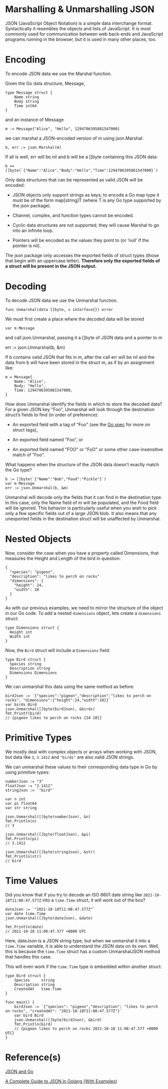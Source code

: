 # Marshalling & Unmarshalling JSON

JSON (JavaScript Object Notation) is a simple data interchange format. Syntactically it resembles the objects and lists of JavaScript. It is most commonly used for communication between web back-ends and JavaScript programs running in the browser, but it is used in many other places, too.

# Encoding

To encode JSON data we use the Marshal function.

Given the Go data structure, Message,

```
type Message struct {
    Name string
    Body string
    Time int64
}
```

and an instance of Message

```
m := Message{"Alice", "Hello", 1294706395881547000}
```

we can marshal a JSON-encoded version of m using json.Marshal:

```
b, err := json.Marshal(m)
```

If all is well, err will be nil and b will be a []byte containing this JSON data:

```
b == []byte(`{"Name":"Alice","Body":"Hello","Time":1294706395881547000}`)
```

Only data structures that can be represented as valid JSON will be encoded:

- JSON objects only support strings as keys; to encode a Go map type it must be of the form map[string]T (where T is any Go type supported by the json package).

- Channel, complex, and function types cannot be encoded.

- Cyclic data structures are not supported; they will cause Marshal to go into an infinite loop.

- Pointers will be encoded as the values they point to (or ’null’ if the pointer is nil).

The json package only accesses the exported fields of struct types (those that begin with an uppercase letter). **Therefore only the exported fields of a struct will be present in the JSON output.**

# Decoding

To decode JSON data we use the Unmarshal function.

```
func Unmarshal(data []byte, v interface{}) error
```

We must first create a place where the decoded data will be stored

```
var m Message
```

and call json.Unmarshal, passing it a []byte of JSON data and a pointer to m

err := json.Unmarshal(b, &m)

If b contains valid JSON that fits in m, after the call err will be nil and the data from b will have been stored in the struct m, as if by an assignment like:

```
m = Message{
    Name: "Alice",
    Body: "Hello",
    Time: 1294706395881547000,
}
```

How does Unmarshal identify the fields in which to store the decoded data? For a given JSON key "Foo", Unmarshal will look through the destination struct’s fields to find (in order of preference):

- An exported field with a tag of "Foo" (see the [Go spec](https://go.dev/ref/spec#Struct_types) for more on struct tags),

- An exported field named "Foo", or

- An exported field named "FOO" or "FoO" or some other case-insensitive match of "Foo".

What happens when the structure of the JSON data doesn’t exactly match the Go type?

```
b := []byte(`{"Name":"Bob","Food":"Pickle"}`)
var m Message
err := json.Unmarshal(b, &m)
```

Unmarshal will decode only the fields that it can find in the destination type. In this case, only the Name field of m will be populated, and the Food field will be ignored. This behavior is particularly useful when you wish to pick only a few specific fields out of a large JSON blob. It also means that any unexported fields in the destination struct will be unaffected by Unmarshal.

# Nested Objects

Now, consider the case when you have a property called Dimensions, that measures the Height and Length of the bird in question:

```
{
  "species": "pigeon",
  "description": "likes to perch on rocks"
  "dimensions": {
    "height": 24,
    "width": 10
  }
}
```

As with our previous examples, we need to mirror the structure of the object in our Go code. To add a nested `dimensions` object, lets create a `dimensions` struct:

```
type Dimensions struct {
  Height int
  Width int
}
```

Now, the `Bird` struct will include a `Dimensions` field:

```
type Bird struct {
  Species string
  Description string
  Dimensions Dimensions
}
```

We can unmarshal this data using the same method as before:

```
birdJson := `{"species":"pigeon","description":"likes to perch on rocks", "dimensions":{"height":24,"width":10}}`
var birds Bird
json.Unmarshal([]byte(birdJson), &birds)
fmt.Printf(bird)
// {pigeon likes to perch on rocks {24 10}}
```

# Primitive Types
We mostly deal with complex objects or arrays when working with JSON, but data like `3`, `3.1412` and `"birds"` are also valid JSON strings.

We can unmarshal these values to their corresponding data type in Go by using primitive types:

```
numberJson := "3"
floatJson := "3.1412"
stringJson := `"bird"`

var n int
var pi float64
var str string

json.Unmarshal([]byte(numberJson), &n)
fmt.Println(n)
// 3

json.Unmarshal([]byte(floatJson), &pi)
fmt.Println(pi)
// 3.1412

json.Unmarshal([]byte(stringJson), &str)
fmt.Println(str)
// bird
```

# Time Values
Did you know that if you try to decode an ISO 8601 date string like `2021-10-18T11:08:47.577Z` into a `time.Time` struct, it will work out of the box?

```
dateJson := `"2021-10-18T11:08:47.577Z"`
var date time.Time
json.Unmarshal([]byte(dateJson), &date)

fmt.Println(date)
// 2021-10-18 11:08:47.577 +0000 UTC
```

Here, dateJson is a JSON string type, but when we unmarshal it into a `time.Time` variable, it is able to understand the JSON data on its own. Well, this is because the `time.Time` struct has a custom UnmarshalJSON method that handles this case.

This will even work if the `time.Time` type is embedded within another struct:

```
type Bird struct {
	Species     string
	Description string
	CreatedAt   time.Time
}

func main() {
	birdJson := `{"species": "pigeon","description": "likes to perch on rocks", "createdAt": "2021-10-18T11:08:47.577Z"}`
	var bird Bird
	json.Unmarshal([]byte(birdJson), &bird)
	fmt.Println(bird)
	// {pigeon likes to perch on rocks 2021-10-18 11:08:47.577 +0000 UTC}
}
```

# Reference(s)

[JSON and Go](https://go.dev/blog/json)

[A Complete Guide to JSON in Golang (With Examples)](https://www.sohamkamani.com/golang/json/)